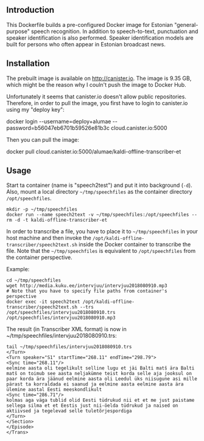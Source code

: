 ## Introduction

This Dockerfile builds a pre-configured Docker image for Estonian "general-purpose" speech recognition.
In addition to speech-to-text, punctuation and speaker identification is also performed.
Speaker identification models are built for persons who often appear in Estonian broadcast news.

## Installation

The prebuilt image is available on http://canister.io. The image is 9.35 GB, which might be
the reason why I couln't push the image to Docker Hub. 

Unfortunately it seems that canister.io doesn't allow public repositories. Therefore,
in order to pull the image, you first have to login to canister.io using my "deploy key":

  docker login --username=deploy+alumae --password=b56047eb6701b59526e81b3c cloud.canister.io:5000
  
Then you can pull the image:

  docker pull cloud.canister.io:5000/alumae/kaldi-offline-transcriber-et

## Usage

Start ta container (name is "speech2test") and put it into background (`-d`). Also, mount a local
directory `~/tmp/speechfiles` as the container directory `/opt/speechfiles`.
  
	mkdir -p ~/tmp/speechfiles
	docker run --name speech2text -v ~/tmp/speechfiles:/opt/speechfiles --rm -d -t kaldi-offline-transcriber-et
  
  
In order to transcribe a file, you have to place it to `~/tmp/speechfiles` in your host machine
and then invoke the `/opt/kaldi-offline-transcriber/speech2text.sh` inside the Docker container 
to transcribe the file. Note that the `~/tmp/speechfiles` is equivalent to `/opt/speechfiles` from the
container perspective.

Example:
  
	cd ~/tmp/speechfiles
	wget http://media.kuku.ee/intervjuu/intervjuu2018080910.mp3
	# Note that you have to specify file paths from container's perspective
	docker exec -it speech2text /opt/kaldi-offline-transcriber/speech2text.sh --trs /opt/speechfiles/intervjuu2018080910.trs /opt/speechfiles/intervjuu2018080910.mp3

The result (in Transcriber XML format) is now in ~/tmp/speechfiles/intervjuu2018080910.trs:

	tail ~/tmp/speechfiles/intervjuu2018080910.trs
	</Turn>
	<Turn speaker="S1" startTime="268.11" endTime="298.79">
	<Sync time="268.11"/>
	eelmine aasta oli tegelikult selline lugu et jäi Balti matš ära Balti matš on toimub see aasta neljakümne teist korda selle aja jooksul on paar korda ära jäänud eelmine aasta oli Leedul üks niisugune asi mille pärast ta korraldada ei saanud ja eelmine aasta eelmine aasta ära ülemine aastal Eesti meeskondlikult
	<Sync time="286.71"/>
	kolmas aga väga tublid olid Eesti tüdrukud nii et et me just paistame sellega silma et et Eestis just nii-öelda tüdrukud ja naised on aktiivsed ja tegelevad selle tuletõrjespordiga
	</Turn>
	</Section>
	</Episode>
	</Trans>
